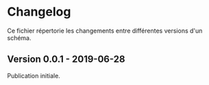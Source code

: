 # Changelog

Ce fichier répertorie les changements entre différentes versions d'un schéma.

## Version 0.0.1 - 2019-06-28
Publication initiale.
